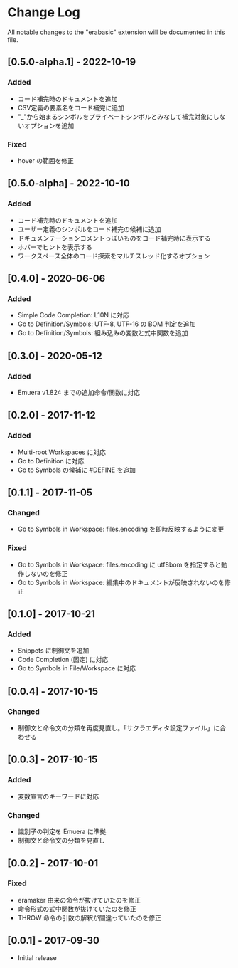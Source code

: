 # Change Log
All notable changes to the "erabasic" extension will be documented in this file.

## [0.5.0-alpha.1] - 2022-10-19
### Added
- コード補完時のドキュメントを追加
- CSV定義の要素名をコード補完に追加
- "_"から始まるシンボルをプライベートシンボルとみなして補完対象にしないオプションを追加

### Fixed
- hover の範囲を修正

## [0.5.0-alpha] - 2022-10-10
### Added
- コード補完時のドキュメントを追加
- ユーザー定義のシンボルをコード補完の候補に追加
- ドキュメンテーションコメントっぽいものをコード補完時に表示する
- ホバーでヒントを表示する
- ワークスペース全体のコード探索をマルチスレッド化するオプション

## [0.4.0] - 2020-06-06
### Added
- Simple Code Completion: L10N に対応
- Go to Definition/Symbols: UTF-8, UTF-16 の BOM 判定を追加
- Go to Definition/Symbols: 組み込みの変数と式中関数を追加

## [0.3.0] - 2020-05-12
### Added
- Emuera v1.824 までの追加命令/関数に対応

## [0.2.0] - 2017-11-12
### Added
- Multi-root Workspaces に対応
- Go to Definition に対応
- Go to Symbols の候補に #DEFINE を追加

## [0.1.1] - 2017-11-05
### Changed
- Go to Symbols in Workspace: files.encoding を即時反映するように変更

### Fixed
- Go to Symbols in Workspace: files.encoding に utf8bom を指定すると動作しないのを修正
- Go to Symbols in Workspace: 編集中のドキュメントが反映されないのを修正

## [0.1.0] - 2017-10-21
### Added
- Snippets に制御文を追加
- Code Completion (固定) に対応
- Go to Symbols in File/Workspace に対応

## [0.0.4] - 2017-10-15
### Changed
- 制御文と命令文の分類を再度見直し。「サクラエディタ設定ファイル」に合わせる

## [0.0.3] - 2017-10-15
### Added
- 変数宣言のキーワードに対応

### Changed
- 識別子の判定を Emuera に準拠
- 制御文と命令文の分類を見直し

## [0.0.2] - 2017-10-01
### Fixed
- eramaker 由来の命令が抜けていたのを修正
- 命令形式の式中関数が抜けていたのを修正
- THROW 命令の引数の解釈が間違っていたのを修正

## [0.0.1] - 2017-09-30
- Initial release
